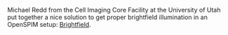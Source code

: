 ---
---
Michael Redd from the Cell Imaging Core Facility at the University of Utah put together a nice solution to get proper brightfield illumination in an OpenSPIM setup: [Brightfield](Brightfield).
